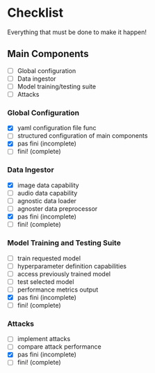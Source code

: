 # Checklist
Everything that must be done to make it happen!

## Main Components
- [ ] Global configuration
- [ ] Data ingestor
- [ ] Model training/testing suite
- [ ] Attacks

### Global Configuration
- [x] yaml configuration file func
- [ ] structured configuration of main components
- [x] pas fini (incomplete) 
- [ ] fini! (complete)

### Data Ingestor
- [x] image data capability 
- [ ] audio data capability
- [ ] agnostic data loader
- [ ] agnoster data preprocessor
- [x] pas fini (incomplete) 
- [ ] fini! (complete)

### Model Training and Testing Suite
- [ ] train requested model
- [ ] hyperparameter definition capabilities
- [ ] access previously trained model
- [ ] test selected model
- [ ] performance metrics output
- [x] pas fini (incomplete) 
- [ ] fini! (complete)

### Attacks
- [ ] implement attacks
- [ ] compare attack performance
- [x] pas fini (incomplete) 
- [ ] fini! (complete)
